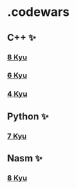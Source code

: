 # .codewars

## C++ ✨

### [8 Kyu](https://github.com/kittygirlyy/.codewars/tree/main/cpp/8_kyu)

### [6 Kyu](https://github.com/kittygirlyy/.codewars/tree/main/cpp/6_kyu)

### [4 Kyu](https://github.com/kittygirlyy/.codewars/tree/main/cpp/4_kyu)

## Python ✨

### [7 Kyu](https://github.com/kittygirlyy/.codewars/tree/main/python/7_kyu)

## Nasm ✨

### [8 Kyu](https://github.com/kittygirlyy/.codewars/tree/main/nasm/8_kyu)
